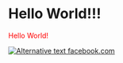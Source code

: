 # Hello World!!!

<style>
	.color-red {
		color: red;
	}
</style>

<p class="color-red">Hello World!</p>

<ul x-data="{ links: [
    { url: 'google.com', title: 'Поисковая система' },
    { url: 'facebook.com', title: 'Социальная сеть' },
    { url: 'youtube.com', title: 'Видео контент' },
]}">
    <template x-for="link in links">
		 <li><a x-bind:href="link.url" x-text="link.url" target="_blank"></a> - <span x-text="link.title"></span></li>
    </template>
</ul>

[![Alternative text](https://www.google.com/s2/favicons?domain=facebook.com&sz=16) facebook.com](https://www.facebook.com/)
